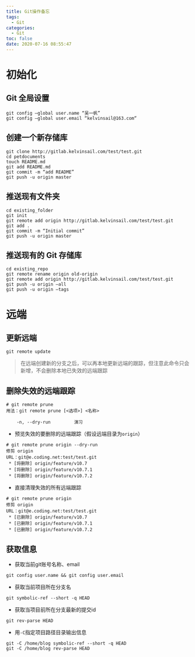```yaml
---
title: Git操作备忘
tags:
  - Git
categories:
  - Git
toc: false
date: 2020-07-16 08:55:47
---
```


# 初始化
## Git 全局设置
```
git config –global user.name “吴一帆”
git config –global user.email “kelvinsail@163.com“
```
<!-- more -->
## 创建一个新存储库
```
git clone http://gitlab.kelvinsail.com/test/test.git
cd petdocuments
touch README.md
git add README.md
git commit -m “add README”
git push -u origin master
```

## 推送现有文件夹

```
cd existing_folder
git init
git remote add origin http://gitlab.kelvinsail.com/test/test.git
git add .
git commit -m “Initial commit”
git push -u origin master
```

## 推送现有的 Git 存储库
```
cd existing_repo
git remote rename origin old-origin
git remote add origin http://gitlab.kelvinsail.com/test/test.git
git push -u origin –all
git push -u origin –tags
```

# 远端
## 更新远端

```
git remote update
```
> 在远端创建新的分支之后，可以再本地更新远端的跟踪，但注意此命令只会新增，不会删除本地已失效的远端跟踪

## 删除失效的远端跟踪
```
# git remote prune       
用法：git remote prune [<选项>] <名称>

    -n, --dry-run         演习
```

- 预览失效的要删除的远端跟踪（假设远端目录为`origin`） 

```
# git remote prune origin --dry-run
修剪 origin
URL：git@e.coding.net:test/test.git
 * [将删除] origin/feature/v10.7
 * [将删除] origin/feature/v10.7.1
 * [将删除] origin/feature/v10.7.2
```

- 直接清理失效的所有远端跟踪

```
# git remote prune origin          
修剪 origin
URL：git@e.coding.net:test/test.git
 * [已删除] origin/feature/v10.7
 * [已删除] origin/feature/v10.7.1
 * [已删除] origin/feature/v10.7.2
```


## 获取信息

- 获取当前git账号名称、email

```
git config user.name && git config user.email
```

- 获取当前项目所在分支名

```
git symbolic-ref --short -q HEAD
```

- 获取当项目前所在分支最新的提交id
```
git rev-parse HEAD
```

- 用`-C`指定项目路径目录输出信息
```
git -C /home/blog symbolic-ref --short -q HEAD
git -C /home/blog rev-parse HEAD
```
